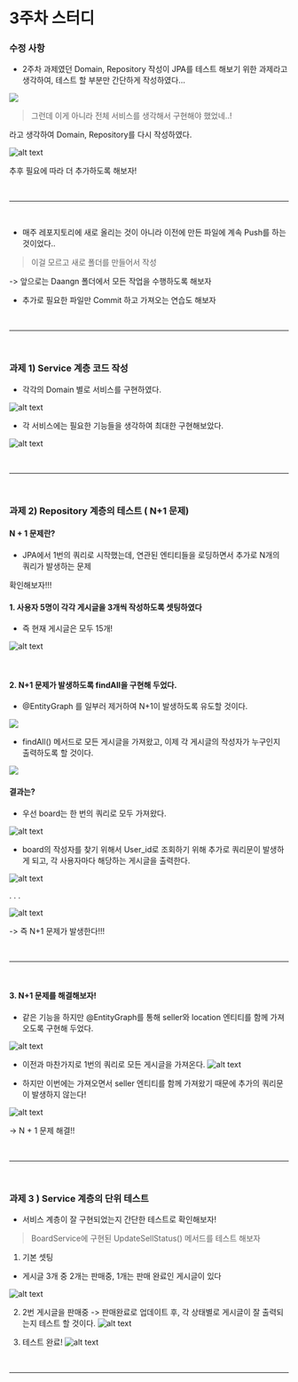# 3주차 스터디

### 수정 사항
- 2주차 과제였던 Domain, Repository 작성이 JPA를 테스트 해보기 위한 과제라고 생각하여, 테스트 할 부분만 간단하게 작성하였다...

![](/image/image3-0.png)

> 그런데 이게 아니라 전체 서비스를 생각해서 구현해야 했었네..!

라고 생각하여 Domain, Repository를 다시 작성하였다.

![alt text](/image/image3-1.png)

추후 필요에 따라 더 추가하도록 해보자!

<br>

<hr>

<br>

- 매주 레포지토리에 새로 올리는 것이 아니라 이전에 만든 파일에 계속 Push를 하는 것이었다..

> 이걸 모르고 새로 폴더를 만들어서 작성

-> 앞으로는 Daangn 폴더에서 모든 작업을 수행하도록 해보자

+ 추가로 필요한 파일만 Commit 하고 가져오는 연습도 해보자

<br>

<hr>

<br>

### 과제 1) Service 계층 코드 작성

- 각각의 Domain 별로 서비스를 구현하였다.

![alt text](/image/image3-2.png)

- 각 서비스에는 필요한 기능들을 생각하여 최대한 구현해보았다.

![alt text](/image/image3-3.png)


<br>

<hr>

<br>

### 과제 2) Repository 계층의 테스트 ( N+1 문제)

#### N + 1 문제란?

- JPA에서 1번의 쿼리로 시작했는데, 연관된 엔티티들을 로딩하면서 추가로 N개의 쿼리가 발생하는 문제

확인해보자!!!

#### 1. 사용자 5명이 각각 게시글을 3개씩 작성하도록 셋팅하였다
- 즉 현재 게시글은 모두 15개!

![alt text](/image/image3-4.png)

<br>

#### 2. N+1 문제가 발생하도록 findAll을 구현해 두었다.

- @EntityGraph 를 일부러 제거하여 N+1이 발생하도록 유도할 것이다.

![](/image/image3-6.png)

- findAll() 메서드로 모든 게시글을 가져왔고, 이제 각 게시글의 작성자가 누구인지 출력하도록 할 것이다.

![](/image/image3-5.png)

#### 결과는?
- 우선 board는 한 번의 쿼리로 모두 가져왔다.

![alt text](/image/image3-7.png)

- board의 작성자를 찾기 위해서 User_id로 조회하기 위해 추가로 쿼리문이 발생하게 되고, 각 사용자마다 해당하는 게시글을 출력한다.

![alt text](/image/image3-8.png)

. . .

![alt text](/image/image3-9.png)


-> 즉 N+1 문제가 발생한다!!!

<br>

<hr>

<br>

#### 3. N+1 문제를 해결해보자!
- 같은 기능을 하지만 @EntityGraph를 통해 seller와 location 엔티티를 함께 가져오도록 구현해 두었다.

![alt text](/image/image3-10.png)

- 이전과 마찬가지로 1번의 쿼리로 모든 게시글을 가져온다.
![alt text](/image/image3-11.png)

- 하지만 이번에는 가져오면서 seller 엔티티를 함께 가져왔기 때문에 추가의 쿼리문이 발생하지 않는다!

![alt text](/image/image3-12.png)

-> N + 1 문제 해결!!

<br>

<hr>

<br>

### 과제 3 ) Service 계층의 단위 테스트

- 서비스 계층이 잘 구현되었는지 간단한 테스트로 확인해보자!

> BoardService에 구현된 UpdateSellStatus() 메서드를 테스트 해보자

1. 기본 셋팅
- 게시글 3개 중 2개는 판매중, 1개는 판매 완료인 게시글이 있다

![alt text](/image/image3-13.png)

2. 2번 게시글을 판매중 -> 판매완료로 업데이트 후, 각 상태별로 게시글이 잘 출력되는지 테스트 할 것이다.
![alt text](/image/image3-14.png)

3. 테스트 완료!
![alt text](/image/image3-15.png)


<br>

<hr>

<br>
